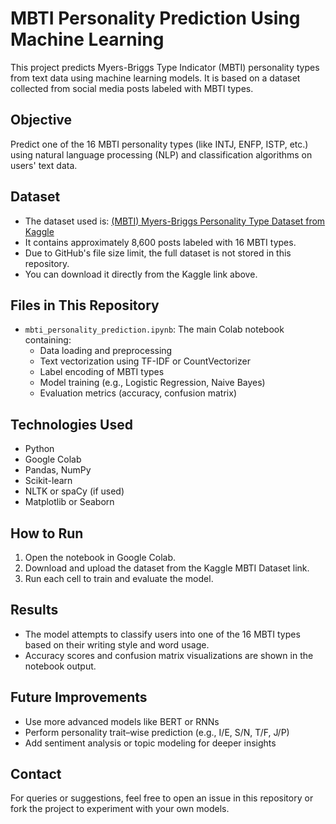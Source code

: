 # MBTI Personality Prediction Using Machine Learning

This project predicts Myers-Briggs Type Indicator (MBTI) personality types from text data using machine learning models. It is based on a dataset collected from social media posts labeled with MBTI types.

## Objective
Predict one of the 16 MBTI personality types (like INTJ, ENFP, ISTP, etc.) using natural language processing (NLP) and classification algorithms on users' text data.

## Dataset
- The dataset used is: [(MBTI) Myers-Briggs Personality Type Dataset from Kaggle](https://www.kaggle.com/datasets/datasnaek/mbti-type)
- It contains approximately 8,600 posts labeled with 16 MBTI types.
- Due to GitHub's file size limit, the full dataset is not stored in this repository.
- You can download it directly from the Kaggle link above.

## Files in This Repository
- `mbti_personality_prediction.ipynb`: The main Colab notebook containing:
  - Data loading and preprocessing
  - Text vectorization using TF-IDF or CountVectorizer
  - Label encoding of MBTI types
  - Model training (e.g., Logistic Regression, Naive Bayes)
  - Evaluation metrics (accuracy, confusion matrix)

## Technologies Used
- Python
- Google Colab
- Pandas, NumPy
- Scikit-learn
- NLTK or spaCy (if used)
- Matplotlib or Seaborn

## How to Run
1. Open the notebook in Google Colab.
2. Download and upload the dataset from the Kaggle MBTI Dataset link.
3. Run each cell to train and evaluate the model.

## Results
- The model attempts to classify users into one of the 16 MBTI types based on their writing style and word usage.
- Accuracy scores and confusion matrix visualizations are shown in the notebook output.

## Future Improvements
- Use more advanced models like BERT or RNNs
- Perform personality trait–wise prediction (e.g., I/E, S/N, T/F, J/P)
- Add sentiment analysis or topic modeling for deeper insights

## Contact
For queries or suggestions, feel free to open an issue in this repository or fork the project to experiment with your own models.
